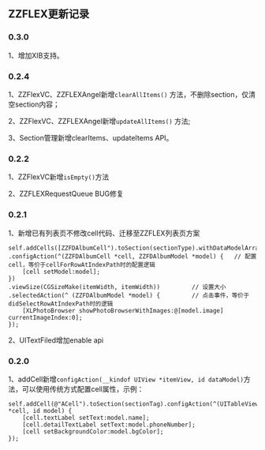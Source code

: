 ## ZZFLEX更新记录

### 0.3.0

1、增加XIB支持。

### 0.2.4

1、ZZFlexVC、ZZFLEXAngel新增```clearAllItems()``` 方法，不删除section，仅清空section内容；

2、ZZFlexVC、ZZFLEXAngel新增```updateAllItems()``` 方法;

3、Section管理新增clearItems、updateItems API。

### 0.2.2
1、ZZFlexVC新增```isEmpty()```方法

2、ZZFLEXRequestQueue BUG修复

### 0.2.1
1、新增已有列表页不修改cell代码、迁移至ZZFLEX列表页方案

```
self.addCells([ZZFDAlbumCell").toSection(sectionType).withDataModelArray(data)
.configAction(^(ZZFDAlbumCell *cell, ZZFDAlbumModel *model) {   // 配置cell，等价于cellForRowAtIndexPath时的配置逻辑
    [cell setModel:model];
})
.viewSize(CGSizeMake(itemWidth, itemWidth))         // 设置大小
.selectedAction(^ (ZZFDAlbumModel *model) {         // 点击事件，等价于didSelectRowAtIndexPath时的逻辑
    [XLPhotoBrowser showPhotoBrowserWithImages:@[model.image] currentImageIndex:0];
});
```

2、UITextFiled增加enable api

### 0.2.0
1、addCell新增```configAction(__kindof UIView *itemView, id dataModel)```方法，可以使用传统方式配置cell属性，示例：

```
self.addCell(@"ACell").toSection(sectionTag).configAction(^(UITableViewCell *cell, id model) {
    [cell.textLabel setText:model.name];
    [cell.detailTextLabel setText:model.phoneNumber];
    [cell setBackgroundColor:model.bgColor];
});
```
